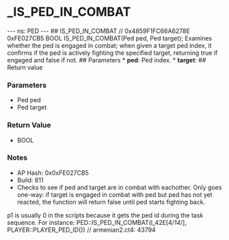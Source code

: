 # _IS_PED_IN_COMBAT

--- ns: PED --- ## IS_PED_IN_COMBAT  // 0x4859F1FC66A6278E 0xFE027CB5 BOOL IS_PED_IN_COMBAT(Ped ped, Ped target);  Examines whether the ped is engaged in combat; when given a target ped index, it confirms if the ped is actively fighting the specified target, returning true if engaged and false if not.  ## Parameters * **ped**: Ped index. * **target**:  ## Return value

### Parameters
* Ped ped
* Ped target

### Return Value
* BOOL

### Notes
* AP Hash: 0x0xFE027CB5
* Build: 811
* Checks to see if ped and target are in combat with eachother. Only goes one-way: if target is engaged in combat with ped but ped has not yet reacted, the function will return false until ped starts fighting back.

p1 is usually 0 in the scripts because it gets the ped id during the task sequence. For instance: PED::IS_PED_IN_COMBAT(l_42E[4/*14*/], PLAYER::PLAYER_PED_ID()) // armenian2.ct4: 43794

